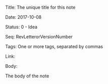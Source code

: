 Title:  The unique title for this note

Date:   2017-10-08

Status: 0 - Idea

Seq:    RevLetterorVersionNumber

Tags:   One or more tags, separated by commas

Link: 

Body:   
 
The body of the note

